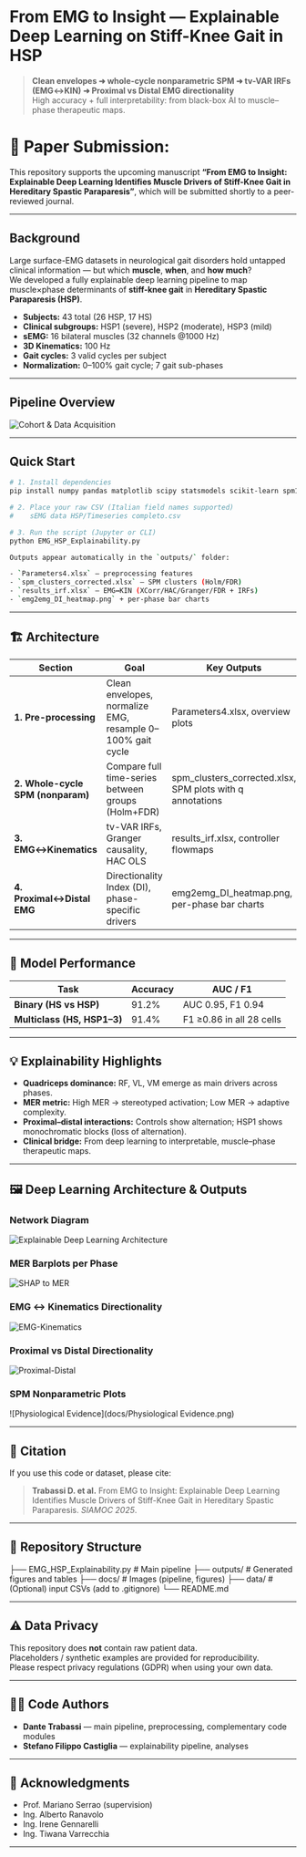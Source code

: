 # From EMG to Insight — Explainable Deep Learning on Stiff-Knee Gait in HSP

> **Clean envelopes ➜ whole-cycle nonparametric SPM ➜ tv-VAR IRFs (EMG↔KIN) ➜ Proximal vs Distal EMG directionality**  
> High accuracy + full interpretability: from black-box AI to muscle–phase therapeutic maps.


# **📄 Paper Submission:**  
This repository supports the upcoming manuscript **“From EMG to Insight: Explainable Deep Learning Identifies Muscle Drivers of Stiff-Knee Gait in Hereditary Spastic Paraparesis”**, which will be submitted shortly to a peer-reviewed journal.


---
##  Background

Large surface-EMG datasets in neurological gait disorders hold untapped clinical information — but which **muscle**, **when**, and **how much**?  
We developed a fully explainable deep learning pipeline to map muscle×phase determinants of **stiff-knee gait** in **Hereditary Spastic Paraparesis (HSP)**.

- **Subjects:** 43 total (26 HSP, 17 HS)  
- **Clinical subgroups:** HSP1 (severe), HSP2 (moderate), HSP3 (mild)  
- **sEMG:** 16 bilateral muscles (32 channels @1000 Hz)  
- **3D Kinematics:** 100 Hz  
- **Gait cycles:** 3 valid cycles per subject  
- **Normalization:** 0–100% gait cycle; 7 gait sub-phases  

---
## Pipeline Overview

![Cohort & Data Acquisition](docs/Cohort.png)

---
##  Quick Start

```bash
# 1. Install dependencies
pip install numpy pandas matplotlib scipy statsmodels scikit-learn spm1d joblib openpyxl xlsxwriter

# 2. Place your raw CSV (Italian field names supported)
#    sEMG data HSP/Timeseries completo.csv

# 3. Run the script (Jupyter or CLI)
python EMG_HSP_Explainability.py

Outputs appear automatically in the `outputs/` folder:

- `Parameters4.xlsx` — preprocessing features  
- `spm_clusters_corrected.xlsx` — SPM clusters (Holm/FDR)  
- `results_irf.xlsx` — EMG↔KIN (XCorr/HAC/Granger/FDR + IRFs)  
- `emg2emg_DI_heatmap.png` + per-phase bar charts
```

---

## 🏗️ Architecture

| Section | Goal | Key Outputs |
|---------|------|-------------|
| **1. Pre-processing** | Clean envelopes, normalize EMG, resample 0–100% gait cycle | Parameters4.xlsx, overview plots |
| **2. Whole-cycle SPM (nonparam)** | Compare full time-series between groups (Holm+FDR) | spm_clusters_corrected.xlsx, SPM plots with q annotations |
| **3. EMG↔Kinematics** | tv-VAR IRFs, Granger causality, HAC OLS | results_irf.xlsx, controller flowmaps |
| **4. Proximal↔Distal EMG** | Directionality Index (DI), phase-specific drivers | emg2emg_DI_heatmap.png, per-phase bar charts |

---

## 🎯 Model Performance

| Task | Accuracy | AUC / F1 |
|------|----------|----------|
| **Binary (HS vs HSP)** | 91.2% | AUC 0.95, F1 0.94 |
| **Multiclass (HS, HSP1–3)** | 91.4% | F1 ≥0.86 in all 28 cells |

---

## 💡 Explainability Highlights

- **Quadriceps dominance:** RF, VL, VM emerge as main drivers across phases.  
- **MER metric:** High MER → stereotyped activation; Low MER → adaptive complexity.  
- **Proximal–distal interactions:** Controls show alternation; HSP1 shows monochromatic blocks (loss of alternation).  
- **Clinical bridge:** From deep learning to interpretable, muscle–phase therapeutic maps.

---

## 🖼 Deep Learning Architecture & Outputs

### Network Diagram
![Explainable Deep Learning Architecture](docs/xDLarchitecture.png)

### MER Barplots per Phase
![SHAP to MER](docs/ShaptoMer.png)

### EMG ↔ Kinematics Directionality
![EMG-Kinematics](docs/KintoEMG.png)

### Proximal vs Distal Directionality
![Proximal-Distal](docs/ProximaltoDistal.png)

### SPM Nonparametric Plots
![Physiological Evidence](docs/Physiological Evidence.png)

---

## 📜 Citation

If you use this code or dataset, please cite:

> **Trabassi D. et al.** From EMG to Insight: Explainable Deep Learning Identifies Muscle Drivers of Stiff-Knee Gait in Hereditary Spastic Paraparesis. *SIAMOC 2025*.

---

## 🧩 Repository Structure
├── EMG_HSP_Explainability.py    # Main pipeline
├── outputs/                     # Generated figures and tables
├── docs/                        # Images (pipeline, figures)
├── data/                        # (Optional) input CSVs (add to .gitignore)
└── README.md

---

## ⚠️ Data Privacy

This repository does **not** contain raw patient data.  
Placeholders / synthetic examples are provided for reproducibility.  
Please respect privacy regulations (GDPR) when using your own data.

---

## 👨‍💻 Code Authors

- **Dante Trabassi** — main pipeline, preprocessing, complementary code modules
- **Stefano Filippo Castiglia** — explainability pipeline, analyses  

---

## 🙌 Acknowledgments

- Prof. Mariano Serrao (supervision)  
- Ing. Alberto Ranavolo
- Ing. Irene Gennarelli   
- Ing. Tiwana Varrecchia  
---
